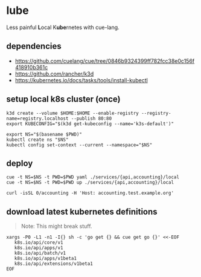 # lube

Less painful **L**ocal K**ube**rnetes with cue-lang.

## dependencies

- https://github.com/cuelang/cue/tree/0846b9324399ff782fcc38e0c156f418910b361c
- https://github.com/rancher/k3d
- https://kubernetes.io/docs/tasks/tools/install-kubectl


## setup local k8s cluster (once)

```
k3d create --volume $HOME:$HOME --enable-registry --registry-name=registry.localhost --publish 80:80
export KUBECONFIG="$(k3d get-kubeconfig --name='k3s-default')"

export NS="$(basename $PWD)"
kubectl create ns "$NS"
kubectl config set-context --current --namespace="$NS"
```


## deploy

```
cue -t NS=$NS -t PWD=$PWD yaml ./services/{api,accounting}/local
cue -t NS=$NS -t PWD=$PWD up ./services/{api,accounting}/local

curl -isSL 0/accounting -H 'Host: accounting.test.example.org'
```


## download latest kubernetes definitions

> Note: This might break stuff.

```
xargs -P0 -L1 -n1 -I{} sh -c 'go get {} && cue get go {}' <<-EOF
   k8s.io/api/core/v1
   k8s.io/api/apps/v1
   k8s.io/api/batch/v1
   k8s.io/api/apps/v1beta1
   k8s.io/api/extensions/v1beta1
EOF
```
